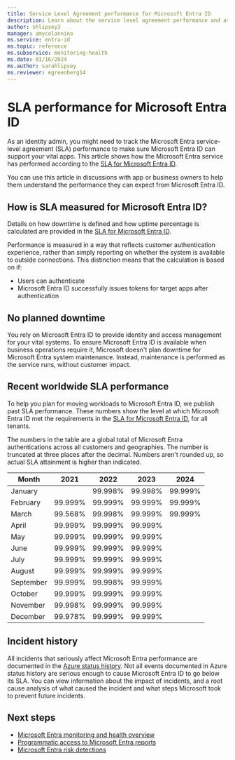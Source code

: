 ```yaml
---
title: Service Level Agreement performance for Microsoft Entra ID
description: Learn about the service level agreement performance and attainment for authentication services in Microsoft Entra ID
author: shlipsey3
manager: amycolannino
ms.service: entra-id
ms.topic: reference
ms.subservice: monitoring-health
ms.date: 01/16/2024
ms.author: sarahlipsey
ms.reviewer: egreenberg14
---
```


# SLA performance for Microsoft Entra ID

As an identity admin, you might need to track the Microsoft Entra service-level agreement (SLA) performance to make sure Microsoft Entra ID can support your vital apps. This article shows how the Microsoft Entra service has performed according to the [SLA for Microsoft Entra ID](https://azure.microsoft.com/support/legal/sla/active-directory/v1_1/).

You can use this article in discussions with app or business owners to help them understand the performance they can expect from Microsoft Entra ID.

## How is SLA measured for Microsoft Entra ID?

Details on how downtime is defined and how uptime percentage is calculated are provided in the [SLA for Microsoft Entra ID](https://azure.microsoft.com/support/legal/sla/active-directory/v1_1/).

Performance is measured in a way that reflects customer authentication experience, rather than simply reporting on whether the system is available to outside connections. This distinction means that the calculation is based on if:

- Users can authenticate
- Microsoft Entra ID successfully issues tokens for target apps after authentication

## No planned downtime

You rely on Microsoft Entra ID to provide identity and access management for your vital systems. To ensure Microsoft Entra ID is available when business operations require it, Microsoft doesn't plan downtime for Microsoft Entra system maintenance. Instead, maintenance is performed as the service runs, without customer impact.

## Recent worldwide SLA performance

To help you plan for moving workloads to Microsoft Entra ID, we publish past SLA performance. These numbers show the level at which Microsoft Entra ID met the requirements in the [SLA for Microsoft Entra ID](https://azure.microsoft.com/support/legal/sla/active-directory/v1_1/), for all tenants.

The numbers in the table are a global total of Microsoft Entra authentications across all customers and geographies. The number is truncated at three places after the decimal. Numbers aren't rounded up, so actual SLA attainment is higher than indicated.

| Month     | 2021    | 2022    | 2023    | 2024    |
| ---       | ---     | ---     | ---     | ---     |
| January   |         | 99.998% | 99.998% | 99.999% |
| February  | 99.999% | 99.999% | 99.999% | 99.999% |
| March     | 99.568% | 99.998% | 99.999% | 99.999% |
| April     | 99.999% | 99.999% | 99.999% |
| May       | 99.999% | 99.999% | 99.999% |
| June      | 99.999% | 99.999% | 99.999% |
| July      | 99.999% | 99.999% | 99.999% |
| August    | 99.999% | 99.999% | 99.999% |
| September | 99.999% | 99.998% | 99.999% |
| October   | 99.999% | 99.999% | 99.999% |
| November  | 99.998% | 99.999% | 99.999% |
| December  | 99.978% | 99.999% | 99.999% |

<a name='how-is-azure-ad-sla-measured-'></a>

## Incident history

All incidents that seriously affect Microsoft Entra performance are documented in the [Azure status history](https://azure.status.microsoft/status/history/). Not all events documented in Azure status history are serious enough to cause Microsoft Entra ID to go below its SLA. You can view information about the impact of incidents, and a root cause analysis of what caused the incident and what steps Microsoft took to prevent future incidents.

## Next steps

- [Microsoft Entra monitoring and health overview](overview-monitoring-health.md)
- [Programmatic access to Microsoft Entra reports](howto-enable-microsoft-graph-activity-logs.md)
- [Microsoft Entra risk detections](../../id-protection/overview-identity-protection.md)
